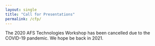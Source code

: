 ```yaml
---
layout: single
title: "Call for Presentations"
permalink: /cfp/
---
```


The 2020 AFS Technologies Workshop has been cancelled due to the COVID-19
pandemic. We hope be back in 2021.
